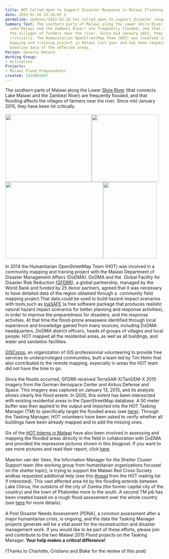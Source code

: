 ```yaml
---
title: HOT Called Upon to Support Disaster Response in Malawi Flooding
date: 2015-02-26 23:18:07 Z
permalink: updates/2015-02-26_hot_called_upon_to_support_disaster_response_in_malawi_flooding_
Summary Text: The southern parts of Malawi along the Lower Shire River (that connects
  Lake Malawi and the Zambezi River) are frequently flooded, and that flooding affects
  the villages of farmers near the river. Since mid January 2015, they have been hit
  critically. The Humanitarian OpenStreetMap Team (HOT) was involved in a community
  mapping and training project in Malawi last year and has been requested to provide
  baseline data of the affected areas.
Person: Séverin Ménard
Working Group:
- Activation
Projects:
- Malawi Flood Preparedness
created: 1424992687
---
```


<div id="magicdomid8" class="ace-line gutter-author-p-18060 emptyGutter" data-author-link="/ep/profile/vF1JN1YyY8W" data-author-name="Séverin M" data-author-initials="SM"><span>Th</span><span class="author-p-18060">e </span><span class="author-p-150397">s</span><span class="author-p-18060">outhern parts of Malawi along the Lower </span><span class="author-p-18060 attrlink url"><a class="attrlink" href="http://en.wikipedia.org/wiki/Shire_River">Shire </a></span><span class="author-p-150397 attrlink url"><a class="attrlink" href="http://en.wikipedia.org/wiki/Shire_River">R</a></span><span class="author-p-18060 attrlink url"><a class="attrlink" href="http://en.wikipedia.org/wiki/Shire_River">iver</a></span><span class="author-p-18060"> (that connects Lake Malawi and </span><span class="author-p-150397">the </span><span class="author-p-18060">Zambezi River) are frequently flooded</span><span class="author-p-150397">,</span><span class="author-p-18060"> and</span><span class="author-p-150397"> that flooding </span><span class="author-p-18060">affects the villages of farmers </span><span class="author-p-150397">near the river.</span><span class="author-p-18060"> Since mid January 2015, they </span><span class="author-p-150397">have been hit critically.</span></div><div class="ace-line gutter-author-p-18060 emptyGutter" data-author-link="/ep/profile/vF1JN1YyY8W" data-author-name="Séverin M" data-author-initials="SM">&nbsp;</div><div class="ace-line gutter-author-p-18060 emptyGutter" data-author-link="/ep/profile/vF1JN1YyY8W" data-author-name="Séverin M" data-author-initials="SM"><span class="author-p-150397"><img class="image-medium" title="One of the numeros bridges washed away by the floods, here on the Jali road" src="/sites/default/files/styles/medium/public/Malawi_washed_away_bridge_Jali.png?itok=wTyFtZwj" alt="" height="214" width="275"><img class="image-medium" title="Schools sometimes serves as a base camp for relief operations, but may also have been severely damaged" src="/sites/default/files/styles/medium/public/Malawi_affected_school.png?itok=eVisC0DV" alt="" height="213" width="213"><img class="image-medium" title="An affected water point, what complicates the relief" src="/sites/default/files/styles/medium/public/Malawi_affected_water_points.png?itok=xg8cBUEW" alt="" height="242" width="311"><img class="image-medium" title="Just one of thousands of the maize fields washed away by the floods" src="/sites/default/files/styles/medium/public/Malawi_washed_away_maize_field.png?itok=7T0C2KJM" alt="" height="242" width="170"></span></div><div id="magicdomid9" class="ace-line longKeep gutter-noauthor">&nbsp;</div><div id="magicdomid10" class="ace-line gutter-author-p-18060 emptyGutter" data-author-link="/ep/profile/vF1JN1YyY8W" data-author-name="Séverin M" data-author-initials="SM"><span class="author-p-150397">In 2014 </span><span class="author-p-295573">the Humanitarian OpenStreetMap Team (HOT) </span><span class="author-p-150397">was </span><span class="author-p-18060">involved in a </span><span class="author-p-150397">c</span><span class="author-p-18060">ommunity </span><span class="author-p-150397">m</span><span class="author-p-18060">apping and </span><span class="author-p-150397">t</span><span class="author-p-18060">raining project with the</span><span class="author-p-229457"> Malawi</span><span class="author-p-18060"> Department of Disaster Management Affairs </span><span class="author-p-150397">(DoDMA)</span><span class="author-p-18060">. DoDMA and</span><span class="author-p-229457"> the</span><span class="author-p-18060">&nbsp; Global Facility for Disaster Risk Reduction</span><span class="author-p-229457"> (</span><span class="author-p-229457 attrlink url"><a class="attrlink" href="https://www.gfdrr.org/who-we-are">GFDRR</a></span><span class="author-p-229457">),</span><span class="author-p-18060"> a global partnership, managed by the World Bank and funded by 25 donor partners</span><span class="author-p-229457">,</span><span class="author-p-18060"> agreed </span><span class="author-p-150397">that it was necessary </span><span class="author-p-18060">to have detailed data of the region</span><span class="author-p-150397"> obtained t</span><span class="author-p-18060">hrough a&nbsp; community </span><span class="author-p-229457">field mapping project</span><span class="author-p-150397">.</span><span class="author-p-150397">T</span><span class="author-p-18060">hat </span><span class="author-p-150397">data </span><span class="author-p-18060">could be used to build hazard</span><span class="author-p-150397">-</span><span class="author-p-18060">impact scenarios with tools</span><span class="author-p-150397">,</span><span class="author-p-150397">such as </span><span class="author-p-18060 attrlink url"><a class="attrlink" href="http://inasafe.org/en/">InaSAFE</a></span><span class="author-p-18060"> (a free software</span><span class="author-p-229457"> package</span><span class="author-p-18060"> that produces realistic natural hazard impact scenarios for better planning and response activities)</span><span class="author-p-150397">,</span><span class="author-p-18060"> in order to improve the </span><span class="author-p-18060"> preparedness </span><span class="author-p-150397">for disasters, </span><span class="author-p-18060">and </span><span class="author-p-150397">the </span><span class="author-p-18060">response activities</span><span class="author-p-150397">.</span><span class="author-p-18060"> At that time the flood</span><span class="author-p-150397">-</span><span class="author-p-18060">prone area</span><span class="author-p-150397">s</span><span class="author-p-150397">were </span><span class="author-p-18060">identified through local experience and knowledge </span><span class="author-p-150397">gained </span><span class="author-p-18060">from many sources, including DoDMA headquarters, DoDMA district officers, </span><span class="author-p-150397">h</span><span class="author-p-18060">eads of </span><span class="author-p-150397">g</span><span class="author-p-18060">roups of </span><span class="author-p-150397">v</span><span class="author-p-18060">illages and local people. </span><span class="author-p-295573">HOT</span><span class="author-p-18060"> mapped all the residential areas</span><span class="author-p-150397">,</span><span class="author-p-18060"> as well as all buildings</span><span class="author-p-150397">,</span><span class="author-p-18060"> and water</span><span class="author-p-150397"> and </span><span class="author-p-18060">sanitation </span><span class="author-p-150397">facilities</span><span class="author-p-18060">.</span></div><div class="ace-line gutter-author-p-18060 emptyGutter" data-author-link="/ep/profile/vF1JN1YyY8W" data-author-name="Séverin M" data-author-initials="SM">&nbsp;</div><div class="ace-line gutter-author-p-18060 emptyGutter" data-author-link="/ep/profile/vF1JN1YyY8W" data-author-name="Séverin M" data-author-initials="SM"><span class="author-p-18060"><a href="http://www.giscorps.org/index.php?option=com_content&amp;task=view&amp;id=16&amp;Itemid=52">GISCorps</a>, an organization of GIS professionnal volunteering to provide free services to underprivileged communities, built a team led by Tim Hohn that also contributed to the remote mapping, especially in areas the HOT team did not have the time to go.</span></div><div id="magicdomid11" class="ace-line longKeep gutter-noauthor">&nbsp;</div><div id="magicdomid12" class="ace-line gutter-author-p-18060 emptyGutter" data-author-link="/ep/profile/vF1JN1YyY8W" data-author-name="Séverin M" data-author-initials="SM"><span class="author-p-18060">Since the floods occurred, GFDRR </span><span class="author-p-295573">received</span><span class="author-p-18060"> TerraSAR-X/TanDEM-X 2015 imagery from </span><span class="author-p-295573">the </span><span class="author-p-18060">German Aerospace Center</span><span class="author-p-295573"> and </span><span class="author-p-18060">Airbus Defense and Space. This imagery was captured on January 13, 2015, and its analysis shows clearly the flood extent. In QGIS, this extent has been intersected with </span><span class="author-p-18060"><span class="author-p-295573">existing</span> residential areas</span><span class="author-p-295573"> in the</span><span class="author-p-18060"> O</span><span class="author-p-295573">pen</span><span class="author-p-18060">S</span><span class="author-p-295573">treet</span><span class="author-p-18060">M</span><span class="author-p-295573">ap database. A</span><span class="author-p-18060"> 50 m</span><span class="author-p-295573">eter</span><span class="author-p-18060"> buff</span><span class="author-p-295573">er was then applied to the ou</span><span class="author-p-229457">t</span><span class="author-p-295573">put and </span><span class="author-p-295573">imported in</span><span class="author-p-229457">to</span><span class="author-p-295573"> the </span><span class="author-p-295573">HOT </span><span class="author-p-18060">Tasking Manager (TM) </span><span class="author-p-295573">to specifically target</span><span class="author-p-18060"> the flooded areas (see </span><span class="author-p-18060 attrlink url"><a class="attrlink" href="http://tasks.hotosm.org/project/847">here</a></span><span class="author-p-18060">)</span><span class="author-p-295573">. </span><span class="author-p-295573">Through the Tasking Manager, HOT volunteers </span><span class="author-p-295573">have been</span><span class="author-p-18060"> asked to </span><span class="author-p-295573">verify whether all</span><span class="author-p-18060"> buildings have been </span><span class="author-p-295573">already </span><span class="author-p-18060">mapped and to add the missing ones.</span></div><div id="magicdomid13" class="ace-line longKeep gutter-noauthor">&nbsp;</div><div id="magicdomid14" class="ace-line gutter-author-p-18060 emptyGutter" data-author-link="/ep/profile/vF1JN1YyY8W" data-author-name="Séverin M" data-author-initials="SM"><span class="author-p-295573">S</span><span class="author-p-18060">ix of the </span><span class="author-p-18060 attrlink url"><a class="attrlink" href="http://hot.openstreetmap.org/fr/updates/2014-09-14_fieldwork_in_nsanje_district_week_6_7">HOT Interns in Malawi</a></span><span class="author-p-18060"> have also been involved in assessing and mapping the flooded areas </span><span class="author-p-295573">directly </span><span class="author-p-18060">in the field </span><span class="author-p-295573">in collaboration </span><span class="author-p-18060">with DoDMA and provided the impressive pictures</span><span class="author-p-295573"> shown</span><span class="author-p-18060"> in this blogpost. If you want to see more pictures and read their report, click </span><span class="author-p-18060 attrlink url"><a class="attrlink" href="http://www.slideshare.net/Sev_hotosm/flood-extent-report-pe-za2125-1-2015jpg70">here</a></span><span class="author-p-18060">.&nbsp;</span></div><div id="magicdomid15" class="ace-line longKeep gutter-noauthor">&nbsp;</div><div id="magicdomid16" class="ace-line gutter-author-p-18060 emptyGutter" data-author-link="/ep/profile/vF1JN1YyY8W" data-author-name="Séverin M" data-author-initials="SM"><span class="author-p-18060">Maarten van der Veen, the Information Manager for the Shelter Cluster Support </span><span class="author-p-229457">team </span><span class="author-p-18060">(the working group f</span><span class="author-p-295573">rom</span><span class="author-p-18060"> humanitarian organizations </span><span class="author-p-229457">focused </span><span class="author-p-18060">on the shelter topic)</span><span class="author-p-295573">, </span><span class="author-p-295573">is trying to support</span><span class="author-p-18060"> the Malawi Red Cross Society a</span><span class="author-p-295573">nd</span><span class="author-p-229457">has </span><span class="author-p-18060">requested</span><span class="author-p-295573"> additional help</span><span class="author-p-18060"> (see th</span><span class="author-p-295573">is </span><span class="author-p-18060 attrlink url"><a class="attrlink" href="https://lists.openstreetmap.org/pipermail/hot/2015-February/007256.html">thread</a></span><span class="author-p-18060"> from the </span><span class="author-p-295573">HOT mailing</span><span class="author-p-18060"> list if interested)</span><span class="author-p-295573">. T</span><span class="author-p-18060">h</span><span class="author-p-295573">is</span><span class="author-p-18060"> vast affected area hit </span><span class="author-p-295573">by the flooding extends </span><span class="author-p-18060">between Lake Chirua</span><span class="author-p-295573">, </span><span class="author-p-18060">the outskirts of the city of Zomba (the former capital city of the country) and the town of Phalombe more to the </span><span class="author-p-229457">s</span><span class="author-p-18060">outh. A second TM job has been created </span><span class="author-p-229457">based on </span><span class="author-p-18060">a rough flood </span><span class="author-p-229457">assessment </span><span class="author-p-18060">over the </span><span class="author-p-229457">whole </span><span class="author-p-18060">country (see </span><span class="author-p-18060 attrlink url"><a class="attrlink" href="http://tasks.hotosm.org/project/907">here</a></span><span class="author-p-295573"> for more details</span><span class="author-p-18060">).&nbsp;</span></div><div id="magicdomid17" class="ace-line longKeep gutter-noauthor">&nbsp;</div><div id="magicdomid29" class="ace-line gutter-author-p-295573 emptyGutter" data-author-link="/ep/profile/GsfydMP4grm" data-author-name="Cristiano G" data-author-initials="CG"><span class="author-p-18060">A Post Disaster Needs Assessment</span><span class="author-p-229457"> (PDNA),</span><span class="author-p-18060"> a common assessment after a major humanitarian crisis</span><span class="author-p-229457">,</span><span class="author-p-18060"> is ongoing, and the data </span><span class="author-p-295573">the</span><span class="author-p-229457"> Tasking Manager projects generate </span><span class="author-p-18060">will be a v</span><span class="author-p-229457">ital</span><span class="author-p-18060"> asset for the reconstruction and disaster management</span><span class="author-p-229457"> work</span><span class="author-p-18060">. </span><span class="author-p-295573">If you would like to be part of these efforts, please join and</span><span class="author-p-18060"> contribute </span><span class="author-p-295573">to the two Malawi</span><span class="author-p-229457"> 2015 Flood </span><span class="author-p-229457">projects </span><span class="author-p-295573">on the</span><span class="author-p-18060"> Tasking Manager</span><span class="author-p-295573">. <strong>Your help makes a</strong></span><strong><span class="author-p-229457"> critical </span><span class="author-p-295573">difference!</span></strong></div><div class="ace-line gutter-author-p-295573 emptyGutter" data-author-link="/ep/profile/GsfydMP4grm" data-author-name="Cristiano G" data-author-initials="CG">&nbsp;</div><div class="ace-line gutter-author-p-295573 emptyGutter" data-author-link="/ep/profile/GsfydMP4grm" data-author-name="Cristiano G" data-author-initials="CG"><span class="author-p-295573">(Thanks to Charlotte, Cristiano and Blake for the review of this post)</span></div>
